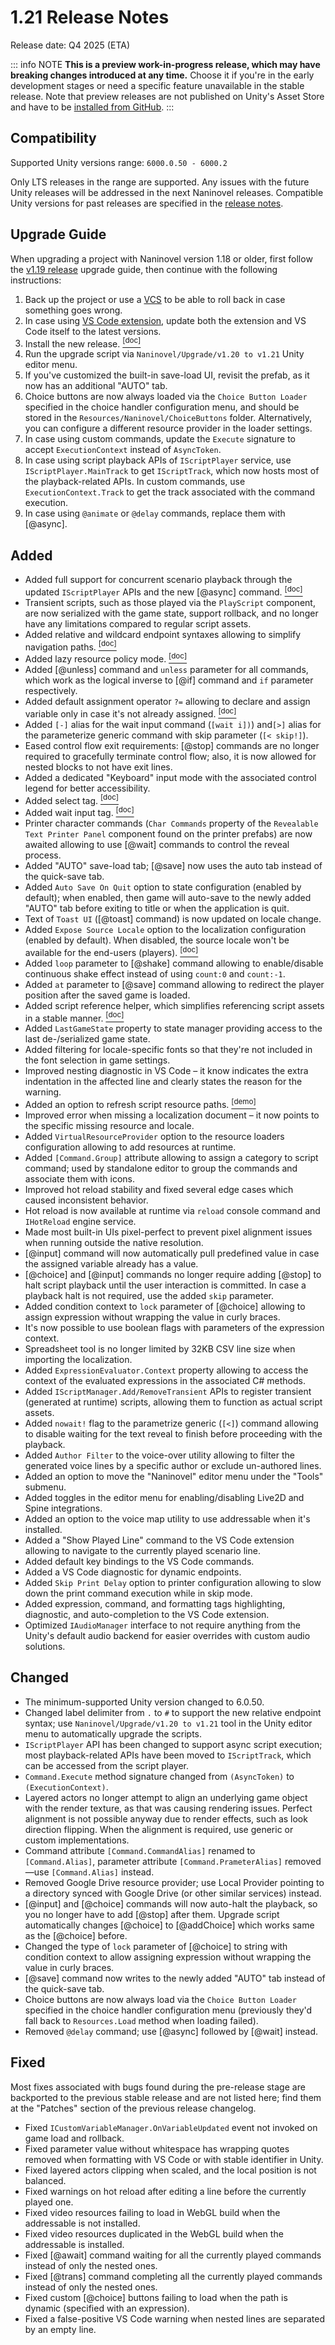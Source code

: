 ﻿# 1.21 Release Notes

Release date: Q4 2025 (ETA)

::: info NOTE
**This is a preview work-in-progress release, which may have breaking changes introduced at any time.** Choose it if you're in the early development stages or need a specific feature unavailable in the stable release. Note that preview releases are not published on Unity's Asset Store and have to be [installed from GitHub](/guide/getting-started#install-from-github).
:::

## Compatibility

Supported Unity versions range: `6000.0.50 - 6000.2`

Only LTS releases in the range are supported. Any issues with the future Unity releases will be addressed in the next Naninovel releases. Compatible Unity versions for past releases are specified in the [release notes](https://pre.naninovel.com/releases).

## Upgrade Guide

When upgrading a project with Naninovel version 1.18 or older, first follow the [v1.19 release](/releases/1.19) upgrade guide, then continue with the following instructions:

1. Back up the project or use a [VCS](https://en.wikipedia.org/wiki/Version_control) to be able to roll back in case something goes wrong.
2. In case using [VS Code extension](/guide/ide-extension), update both the extension and VS Code itself to the latest versions.
3. Install the new release. [<sup>[doc]</sup>](/guide/getting-started#install-from-github)
4. Run the upgrade script via `Naninovel/Upgrade/v1.20 to v1.21` Unity editor menu.
5. If you've customized the built-in save-load UI, revisit the prefab, as it now has an additional "AUTO" tab.
6. Choice buttons are now always loaded via the `Choice Button Loader` specified in the choice handler configuration menu, and should be stored in the `Resources/Naninovel/ChoiceButtons` folder. Alternatively, you can configure a different resource provider in the loader settings.
7. In case using custom commands, update the `Execute` signature to accept `ExecutionContext` instead of `AsyncToken`.
8. In case using script playback APIs of `IScriptPlayer` service, use `IScriptPlayer.MainTrack` to get `IScriptTrack`, which now hosts most of the playback-related APIs. In custom commands, use `ExecutionContext.Track` to get the track associated with the command execution.
9. In case using `@animate` or `@delay` commands, replace them with [@async].

## Added

- Added full support for concurrent scenario playback through the updated `IScriptPlayer` APIs and the new [@async] command. [<sup>[doc]</sup>](/guide/naninovel-scripts#concurrent-playback)
- Transient scripts, such as those played via the `PlayScript` component, are now serialized with the game state, support rollback, and no longer have any limitations compared to regular script assets.
- Added relative and wildcard endpoint syntaxes allowing to simplify navigation paths. [<sup>[doc]</sup>](/guide/naninovel-scripts#endpoint-syntax)
- Added lazy resource policy mode. [<sup>[doc]</sup>](/guide/memory-management#lazy-policy)
- Added [@unless] command and `unless` parameter for all commands, which work as the logical inverse to [@if] command and `if` parameter respectively.
- Added default assignment operator `?=` allowing to declare and assign variable only in case it's not already assigned. [<sup>[doc]</sup>](/guide/custom-variables#default-assignment)
- Added `[-]` alias for the wait input command (`[wait i])`) and`[>]` alias for the parameterize generic command with skip parameter (`[< skip!]`).
- Eased control flow exit requirements: [@stop] commands are no longer required to gracefully terminate control flow; also, it is now allowed for nested blocks to not have exit lines.
- Added a dedicated "Keyboard" input mode with the associated control legend for better accessibility.
- Added select tag. [<sup>[doc]</sup>](/guide/text-printers#select-tag)
- Added wait input tag. [<sup>[doc]</sup>](/guide/text-printers#wait-input-tag)
- Printer character commands (`Char Commands` property of the `Revealable Text Printer Panel` component found on the printer prefabs) are now awaited allowing to use [@wait] commands to control the reveal process.
- Added "AUTO" save-load tab; [@save] now uses the auto tab instead of the quick-save tab.
- Added `Auto Save On Quit` option to state configuration (enabled by default); when enabled, then game will auto-save to the newly added "AUTO" tab before exiting to title or when the application is quit.
- Text of `Toast UI` ([@toast] command) is now updated on locale change.
- Added `Expose Source Locale` option to the localization configuration (enabled by default). When disabled, the source locale won't be available for the end-users (players). [<sup>[doc]</sup>](/guide/localization)
- Added `loop` parameter to [@shake] command allowing to enable/disable continuous shake effect instead of using `count:0` and `count:-1`.
- Added `at` parameter to [@save] command allowing to redirect the player position after the saved game is loaded.
- Added script reference helper, which simplifies referencing script assets in a stable manner. [<sup>[doc]</sup>](/guide/integration-options#script-asset-reference)
- Added `LastGameState` property to state manager providing access to the last de-/serialized game state.
- Added filtering for locale-specific fonts so that they're not included in the font selection in game settings.
- Improved nesting diagnostic in VS Code – it know indicates the extra indentation in the affected line and clearly states the reason for the warning.
- Added an option to refresh script resource paths. [<sup>[demo]</sup>](https://i.gyazo.com/dc0a4fbd934ce621677162116f5f582e.mp4)
- Improved error when missing a localization document – it now points to the specific missing resource and locale.
- Added `VirtualResourceProvider` option to the resource loaders configuration allowing to add resources at runtime.
- Added `[Command.Group]` attribute allowing to assign a category to script command; used by standalone editor to group the commands and associate them with icons.
- Improved hot reload stability and fixed several edge cases which caused inconsistent behavior.
- Hot reload is now available at runtime via `reload` console command and `IHotReload` engine service.
- Made most built-in UIs pixel-perfect to prevent pixel alignment issues when running outside the native resolution.
- [@input] command will now automatically pull predefined value in case the assigned variable already has a value.
- [@choice] and [@input] commands no longer require adding [@stop] to halt script playback until the user interaction is committed. In case a playback halt is not required, use the added `skip` parameter.
- Added condition context to `lock` parameter of [@choice] allowing to assign expression without wrapping the value in curly braces.
- It's now possible to use boolean flags with parameters of the expression context.
- Spreadsheet tool is no longer limited by 32KB CSV line size when importing the localization.
- Added `ExpressionEvaluator.Context` property allowing to access the context of the evaluated expressions in the associated C# methods.
- Added `IScriptManager.Add/RemoveTransient` APIs to register transient (generated at runtime) scripts, allowing them to function as actual script assets.
- Added `nowait!` flag to the parametrize generic (`[<]`) command allowing to disable waiting for the text reveal to finish before proceeding with the playback.
- Added `Author Filter` to the voice-over utility allowing to filter the generated voice lines by a specific author or exclude un-authored lines.
- Added an option to move the "Naninovel" editor menu under the "Tools" submenu.
- Added toggles in the editor menu for enabling/disabling Live2D and Spine integrations.
- Added an option to the voice map utility to use addressable when it's installed.
- Added a "Show Played Line" command to the VS Code extension allowing to navigate to the currently played scenario line.
- Added default key bindings to the VS Code commands.
- Added a VS Code diagnostic for dynamic endpoints.
- Added `Skip Print Delay` option to printer configuration allowing to slow down the print command execution while in skip mode.
- Added expression, command, and formatting tags highlighting, diagnostic, and auto-completion to the VS Code extension.
- Optimized `IAudioManager` interface to not require anything from the Unity's default audio backend for easier overrides with custom audio solutions.

## Changed

- The minimum-supported Unity version changed to 6.0.50.
- Changed label delimiter from `.` to `#` to support the new relative endpoint syntax; use `Naninovel/Upgrade/v1.20 to v1.21` tool in the Unity editor menu to automatically upgrade the scripts.
- `IScriptPlayer` API has been changed to support async script execution; most playback-related APIs have been moved to `IScriptTrack`, which can be accessed from the script player.
- `Command.Execute` method signature changed from `(AsyncToken)` to `(ExecutionContext)`.
- Layered actors no longer attempt to align an underlying game object with the render texture, as that was causing rendering issues. Perfect alignment is not possible anyway due to render effects, such as look direction flipping. When the alignment is required, use generic or custom implementations.
- Command attribute `[Command.CommandAlias]` renamed to `[Command.Alias]`, parameter attribute `[Command.PrameterAlias]` removed—use `[Command.Alias]` instead.
- Removed Google Drive resource provider; use Local Provider pointing to a directory synced with Google Drive (or other similar services) instead.
- [@input] and [@choice] commands will now auto-halt the playback, so you no longer have to add [@stop] after them. Upgrade script automatically changes [@choice] to [@addChoice] which works same as the [@choice] before.
- Changed the type of `lock` parameter of [@choice] to string with condition context to allow assigning expression without wrapping the value in curly braces.
- [@save] command now writes to the newly added "AUTO" tab instead of the quick-save tab.
- Choice buttons are now always load via the `Choice Button Loader` specified in the choice handler configuration menu (previously they'd fall back to `Resources.Load` method when loading failed).
- Removed `@delay` command; use [@async] followed by [@wait] instead.

## Fixed

Most fixes associated with bugs found during the pre-release stage are backported to the previous stable release and are not listed here; find them at the "Patches" section of the previous release changelog.

- Fixed `ICustomVariableManager.OnVariableUpdated` event not invoked on game load and rollback.
- Fixed parameter value without whitespace has wrapping quotes removed when formatting with VS Code or with stable identifier in Unity.
- Fixed layered actors clipping when scaled, and the local position is not balanced.
- Fixed warnings on hot reload after editing a line before the currently played one.
- Fixed video resources failing to load in WebGL build when the addressable is not installed.
- Fixed video resources duplicated in the WebGL build when the addressable is installed.
- Fixed [@await] command waiting for all the currently played commands instead of only the nested ones.
- Fixed [@trans] command completing all the currently played commands instead of only the nested ones.
- Fixed custom [@choice] buttons failing to load when the path is dynamic (specified with an expression).
- Fixed a false-positive VS Code warning when nested lines are separated by an empty line.
